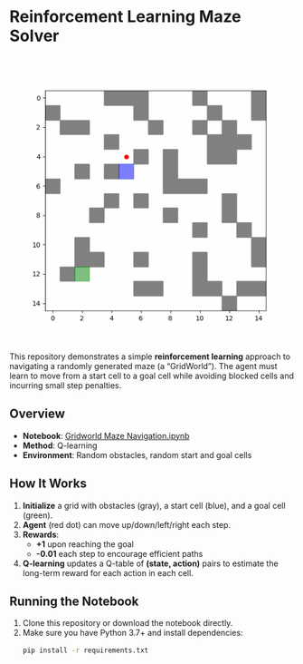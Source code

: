 # Reinforcement Learning Maze Solver

![Gridworld Training Animation](https://github.com/galenwilkerson/galenwilkerson.github.io/blob/master/gridworld_training.gif)

This repository demonstrates a simple **reinforcement learning** approach to navigating a randomly generated maze (a “GridWorld”). The agent must learn to move from a start cell to a goal cell while avoiding blocked cells and incurring small step penalties.

## Overview
- **Notebook**: [Gridworld Maze Navigation.ipynb](https://github.com/galenwilkerson/reinforcement_learning_maze_solver/blob/main/Gridworld%20Maze%20Navigation.ipynb)
- **Method**: Q-learning
- **Environment**: Random obstacles, random start and goal cells

## How It Works
1. **Initialize** a grid with obstacles (gray), a start cell (blue), and a goal cell (green).
2. **Agent** (red dot) can move up/down/left/right each step.
3. **Rewards**:
   - **+1** upon reaching the goal  
   - **-0.01** each step to encourage efficient paths  
4. **Q-learning** updates a Q-table of **(state, action)** pairs to estimate the long-term reward for each action in each cell.

## Running the Notebook
1. Clone this repository or download the notebook directly.
2. Make sure you have Python 3.7+ and install dependencies:
   ```bash
   pip install -r requirements.txt
